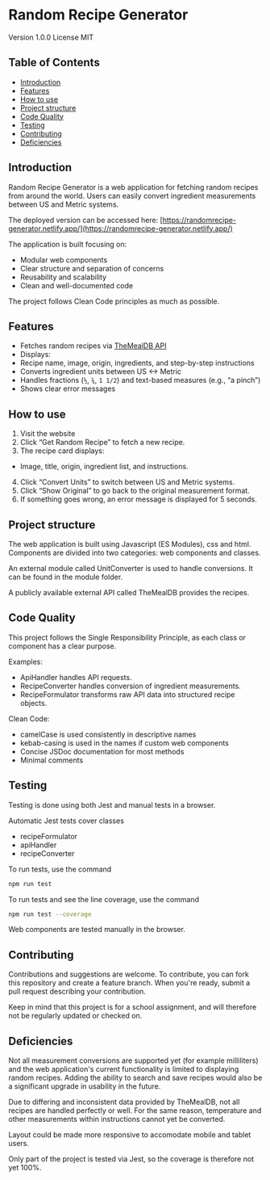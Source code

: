 # Random Recipe Generator

Version 1.0.0
License MIT


## Table of Contents

- [Introduction](#introduction)
- [Features](#features)
- [How to use](#how-to-use)
- [Project structure](#project-structure)
- [Code Quality](#code-quality)
- [Testing](#testing)
- [Contributing](#contributing)
- [Deficiencies](#deficiencies)


## Introduction

Random Recipe Generator is a web application for fetching random recipes from around the world. 
Users can easily convert ingredient measurements between US and Metric systems.

The deployed version can be accessed here:
[https://randomrecipe-generator.netlify.app/](https://randomrecipe-generator.netlify.app/)

The application is built focusing on:
- Modular web components
- Clear structure and separation of concerns  
- Reusability and scalability  
- Clean and well-documented code

The project follows Clean Code principles as much as possible.


## Features

- Fetches random recipes via [TheMealDB API](https://www.themealdb.com/)
- Displays:
- Recipe name, image, origin, ingredients, and step-by-step instructions
- Converts ingredient units between US <-> Metric
- Handles fractions (`½`, `¾`, `1 1/2`) and text-based measures (e.g., “a pinch”)
- Shows clear error messages


## How to use

1. Visit the website 
2. Click “Get Random Recipe” to fetch a new recipe.
3. The recipe card displays:
  - Image, title, origin, ingredient list, and instructions.
4. Click “Convert Units” to switch between US and Metric systems.
5. Click “Show Original” to go back to the original measurement format.
6. If something goes wrong, an error message is displayed for 5 seconds.


## Project structure

The web application is built using Javascript (ES Modules), css and html. 
Components are divided into two categories: web components and classes. 

An external module called UnitConverter is used to handle conversions. It can be found in the module folder.

A publicly available external API called TheMealDB provides the recipes.


## Code Quality

This project follows the Single Responsibility Principle, as each class or component has a clear purpose.

Examples:
- ApiHandler handles API requests.
- RecipeConverter handles conversion of ingredient measurements.
- RecipeFormulator transforms raw API data into structured recipe objects.

Clean Code:
- camelCase is used consistently in descriptive names
- kebab-casing is used in the names if custom web components
- Concise JSDoc documentation for most methods
- Minimal comments


## Testing

Testing is done using both Jest and manual tests in a browser.

Automatic Jest tests cover classes
- recipeFormulator
- apiHandler
- recipeConverter

To run tests, use the command
```sh
npm run test
```
To run tests and see the line coverage, use the command
```sh
npm run test --coverage
```

Web components are tested manually in the browser. 


## Contributing

Contributions and suggestions are welcome.
To contribute, you can fork this repository and create a feature branch. When you're ready, submit a pull request describing your contribution.

Keep in mind that this project is for a school assignment, and will therefore not be regularly updated or checked on. 


## Deficiencies

Not all measurement conversions are supported yet (for example milliliters) and the web application's current functionality is limited to displaying random recipes. 
Adding the ability  to search and save recipes would also be a significant upgrade in usability in the future.

Due to differing and inconsistent data provided by TheMealDB, not all recipes are handled perfectly or well. For the same reason, temperature and other measurements within instructions cannot yet be converted.

Layout could be made more responsive to accomodate mobile and tablet users.

Only part of the project is tested via Jest, so the coverage is therefore not yet 100%. 